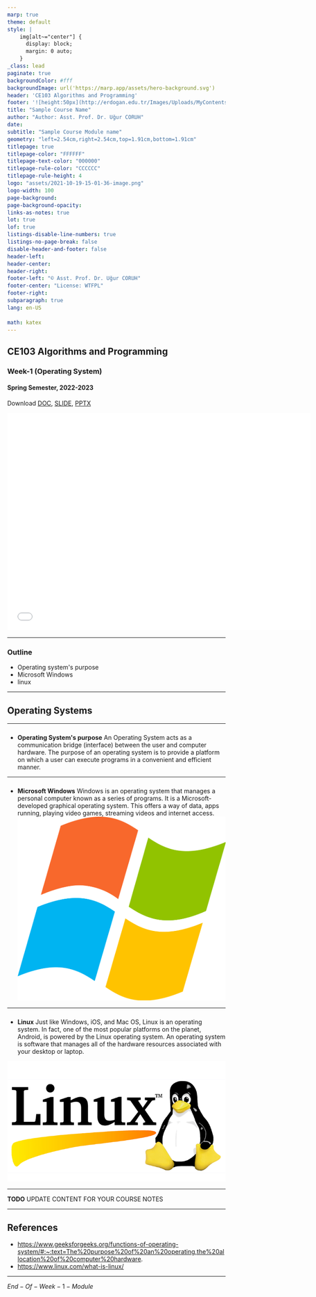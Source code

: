 ```yaml
---
marp: true
theme: default
style: |
    img[alt~="center"] {
      display: block;
      margin: 0 auto;
    }
_class: lead
paginate: true
backgroundColor: #fff
backgroundImage: url('https://marp.app/assets/hero-background.svg')
header: 'CE103 Algorithms and Programming'
footer: '![height:50px](http://erdogan.edu.tr/Images/Uploads/MyContents/L_379-20170718142719217230.jpg) RTEU CE204 Week-1'
title: "Sample Course Name"
author: "Author: Asst. Prof. Dr. Uğur CORUH"
date:
subtitle: "Sample Course Module name"
geometry: "left=2.54cm,right=2.54cm,top=1.91cm,bottom=1.91cm"
titlepage: true
titlepage-color: "FFFFFF"
titlepage-text-color: "000000"
titlepage-rule-color: "CCCCCC"
titlepage-rule-height: 4
logo: "assets/2021-10-19-15-01-36-image.png"
logo-width: 100 
page-background:
page-background-opacity:
links-as-notes: true
lot: true
lof: true
listings-disable-line-numbers: true
listings-no-page-break: false
disable-header-and-footer: false
header-left:
header-center:
header-right:
footer-left: "© Asst. Prof. Dr. Uğur CORUH"
footer-center: "License: WTFPL"
footer-right:
subparagraph: true
lang: en-US 

math: katex
---
```


<!-- _backgroundColor: aquq -->

<!-- _color: purple -->

<!-- paginate: false -->

## CE103 Algorithms and Programming

### Week-1 (Operating System)

#### Spring Semester, 2022-2023

Download [DOC](week-1.en.md_doc.pdf), [SLIDE](week-1.en.md_slide.pdf), [PPTX](week-1.en.md_slide.pptx)

<iframe width=700, height=500 frameBorder=0 src="../week-1.en.md_slide.html"></iframe>

---

<!-- paginate: true -->

### Outline

- Operating system's purpose
- Microsoft Windows
- linux

---

## Operating Systems

---

### 

- **Operating System's purpose**
  An Operating System acts as a communication bridge (interface) between the user and computer hardware. The purpose of an operating system is to provide a platform on which a user can execute programs in a convenient and efficient manner. 

---

### 

- **Microsoft Windows**
  Windows is an operating system that manages a personal computer known as a series of programs. It is a Microsoft-developed graphical operating system. This offers a way of data, apps running, playing video games, streaming videos and internet access. 
  ![center h:400px](assets/windows.png)

---

### 

- **Linux**
  Just like Windows, iOS, and Mac OS, Linux is an operating system. In fact, one of the most popular platforms on the planet, Android, is powered by the Linux operating system. An operating system is software that manages all of the hardware resources associated with your desktop or laptop. 

![bg right:50% h:400px](assets/linux.png)

---

**TODO** UPDATE CONTENT FOR YOUR COURSE NOTES

--- 

## References

- https://www.geeksforgeeks.org/functions-of-operating-system/#:~:text=The%20purpose%20of%20an%20operating,the%20allocation%20of%20computer%20hardware.
- https://www.linux.com/what-is-linux/

---

$End-Of-Week-1-Module$
